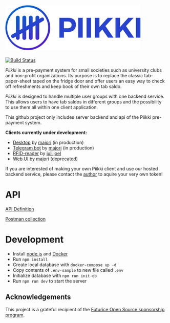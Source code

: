 ## ![Piikki Logo](https://raw.githubusercontent.com/majori/piikki/development/docs/piikki-logo-title.png)

[![Build Status](https://travis-ci.org/majori/piikki.svg?branch=development)](https://travis-ci.org/majori/piikki)

_Piikki_ is a pre-payment system for small societies such as university clubs and non-profit organizations. Its purpose is to replace the classic tab-paper-sheet taped on the fridge door and offer users an easy way to check off refreshments and keep book of their own tab saldo.

_Piikki_ is designed to handle multiple user groups with one backend service. This allows users to have tab saldos in different groups and the possibility to use them all within one client application.

This github project only includes server backend and api of the Piikki pre-payment system.

**Clients currently under development:**

- [Desktop](https://github.com/majori/piikki-client-desktop) by [majori](https://github.com/majori) (in production)
- [Telegram bot](https://github.com/majori/piikki-client-tg) by [majori](https://github.com/majori) (in production)
- [RFID-reader](https://github.com/juilijoel/piikki-client-rfid) by [juilijoel](https://github.com/juilijoel)
- [Web UI](https://github.com/majori/piikki-client-web) by [majori](https://github.com/majori) (deprecated)

If you are interested of making your own Piikki client and use our hosted backend service, please contact the [author](https://github.com/majori) to aquire your very own token!

# API

[API Definition](https://dev.piikki.net/api-docs/)

[Postman collection](https://raw.githubusercontent.com/majori/piikki/development/docs/piikki.postman_collection.json)

# Development

- Install [node.js](https://nodejs.org/en/) and [Docker](https://www.docker.com/community-edition)
- Run `npm install`
- Create local database with `docker-compose up -d`
- Copy contents of `.env-sample` to new file called `.env`
- Initialize database with `npm run init-db`
- Run `npm run dev` to start the server

## Acknowledgements

This project is a grateful recipient of the
[Futurice Open Source sponsorship program](http://futurice.com/blog/sponsoring-free-time-open-source-activities).
